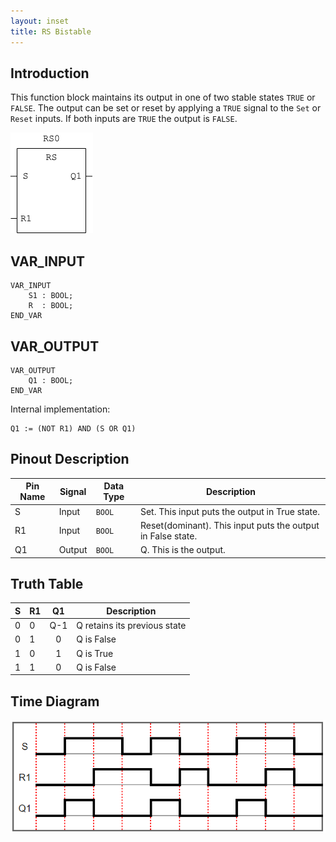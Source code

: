 ```yaml
---
layout: inset
title: RS Bistable
---
```


## Introduction

This function block maintains its output in one of two stable states `TRUE` or `FALSE`.
The output can be set or reset by applying a `TRUE` signal to the `Set` or `Reset` inputs.
If both inputs are `TRUE` the output is `FALSE`.

![](rs-symbol.png)

## VAR_INPUT

```
VAR_INPUT
    S1 : BOOL;
    R  : BOOL;
END_VAR
```

## VAR_OUTPUT

```
VAR_OUTPUT
    Q1 : BOOL;
END_VAR
```
Internal implementation:

```
Q1 := (NOT R1) AND (S OR Q1)
```

## Pinout Description

| Pin Name | Signal | Data Type | Description                                                 |
|----------|--------|-----------|-------------------------------------------------------------|
| S        | Input  | `BOOL`    | Set. This input puts the output in True state.               |
| R1       | Input  | `BOOL`    | Reset(dominant). This input puts the output in False state. |
| Q1       | Output | `BOOL`    | Q. This is the output.                                      |

## Truth Table

| S | R1 |  Q1 | Description                  |
|---|----|:---:|------------------------------|
| 0 |  0 | Q-1 | Q retains its previous state |
| 0 |  1 |  0  | Q is False                   |
| 1 |  0 |  1  | Q is True                    |
| 1 |  1 |  0  | Q is False                   |

## Time Diagram

![](rs-time-diagram.png)
